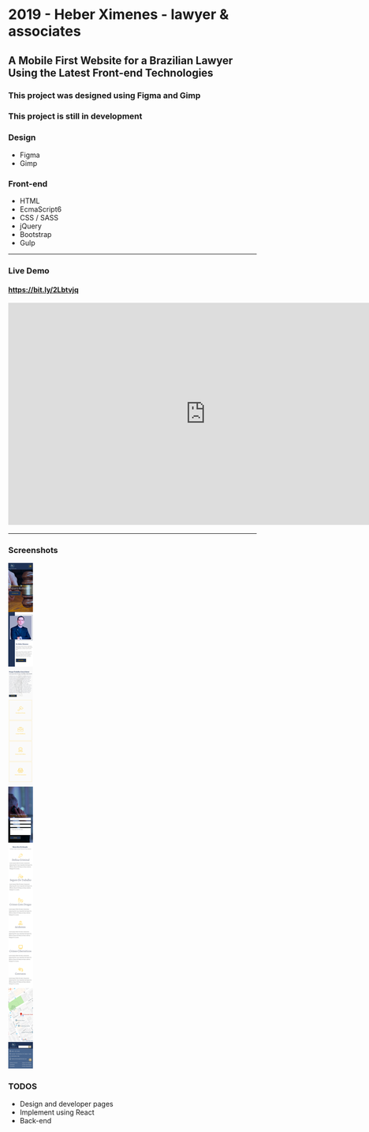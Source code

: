# 2019 -  Heber Ximenes - lawyer & associates

## A Mobile First Website for a Brazilian Lawyer Using the Latest Front-end Technologies

### This project was designed using Figma and Gimp
### This project is still in development

### Design

- Figma
- Gimp

### Front-end

- HTML
- EcmaScript6
- CSS / SASS
- jQuery
- Bootstrap
- Gulp

---

### Live Demo

#### https://bit.ly/2Lbtvjq

<iframe style="border: none;" width="800" height="450" src="https://www.figma.com/embed?embed_host=share&url=https%3A%2F%2Fwww.figma.com%2Fproto%2FX6PfHXFEx809GC594RGxQNaX%2FHeber-Ximenes%3Fnode-id%3D105%253A12%26viewport%3D170%252C100%252C0.0850813%26scaling%3Dscale-down" allowfullscreen></iframe>

---

### Screenshots

![](design/mobile.png)

### TODOS

- Design and developer pages
- Implement using React
- Back-end
